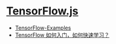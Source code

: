 # [TensorFlow.js](https://www.tensorflow.org/js)

- [TensorFlow-Examples](https://github.com/aymericdamien/TensorFlow-Examples)
- [TensorFlow 如何入门，如何快速学习？](https://www.zhihu.com/question/49909565)
